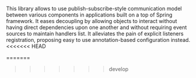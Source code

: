 This library allows to use publish-subscribe-style communication model between various components in applications built on a top of Spring framework. It eases decoupling by allowing objects to interact without having direct dependencies upon one another and without requiring event sources to maintain handlers list. It alleviates the pain of explicit listeners registration, proposing easy to use annotation-based configuration instead.
<<<<<<< HEAD

=======
>>>>>>> develop
